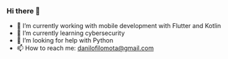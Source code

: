 ### Hi there 👋

- 🔭 I’m currently working with mobile development with Flutter and Kotlin
- 🌱 I’m currently learning cybersecurity
- 🤔 I’m looking for help with Python
- 📫 How to reach me: danilofilomota@gmail.com
